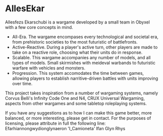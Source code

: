 # AllesEkar
Allesfezs Ekarschubi is a wargame developed by a small team in Obyxel with a few core concepts in mind.
* All-Era. The wargame encompases every technological and societal era, from prehistoric societies to the most futuristic of battlefronts.
* Active-Reactive. During a player's active turn, other players are made to take on a reactive role, choosing what their units do in response.
* Scalable. This wargame accompanies any number of models, and all types of models. Small skirmishes with meideval warbands to futuristic warfare with vehicles and monsters.
* Progression. This system accomodates the time between games, allowing players to establish narritive-driven battles with units improving over time.

This project takes inspiration from a number of wargaming systems, namely Corvus Belli's Infinity Code One and N4, CRUX Universal Wargaming, aspects from other wargames and some tabletop roleplaying systems.

If you have any suggestions as to how I can make this game better, more balanced, or more interesting, please get in contact.
For the purposes of licensing, please attribute in full the following line:
Efarhiannongwydionglynaeron 'I_Camioneta' Ifan Glyn Rhys
